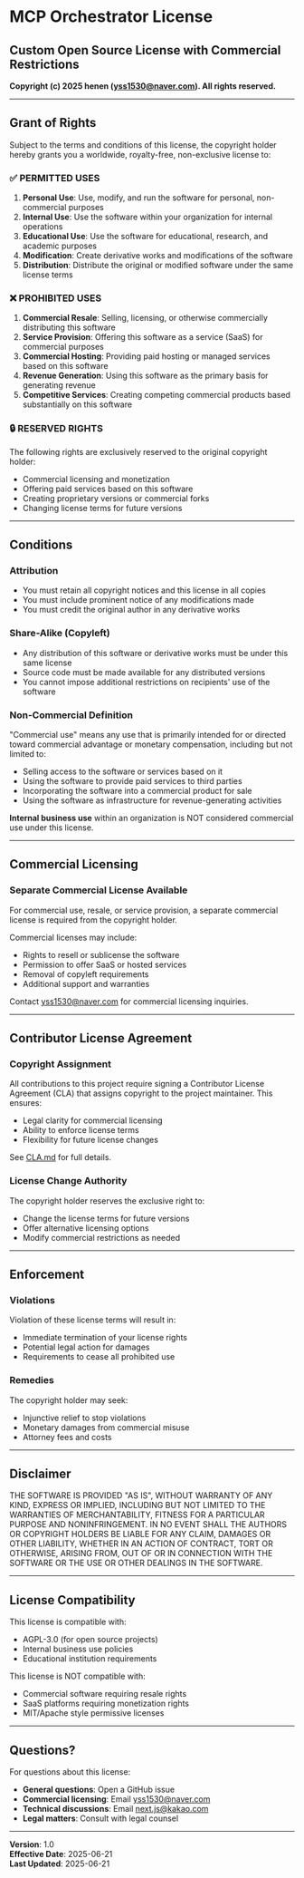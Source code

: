 # MCP Orchestrator License

## Custom Open Source License with Commercial Restrictions

**Copyright (c) 2025 henen (yss1530@naver.com). All rights reserved.**

---

## Grant of Rights

Subject to the terms and conditions of this license, the copyright holder hereby grants you a worldwide, royalty-free, non-exclusive license to:

### ✅ **PERMITTED USES**
1. **Personal Use**: Use, modify, and run the software for personal, non-commercial purposes
2. **Internal Use**: Use the software within your organization for internal operations
3. **Educational Use**: Use the software for educational, research, and academic purposes
4. **Modification**: Create derivative works and modifications of the software
5. **Distribution**: Distribute the original or modified software under the same license terms

### ❌ **PROHIBITED USES**
1. **Commercial Resale**: Selling, licensing, or otherwise commercially distributing this software
2. **Service Provision**: Offering this software as a service (SaaS) for commercial purposes
3. **Commercial Hosting**: Providing paid hosting or managed services based on this software
4. **Revenue Generation**: Using this software as the primary basis for generating revenue
5. **Competitive Services**: Creating competing commercial products based substantially on this software

### 🔒 **RESERVED RIGHTS**
The following rights are exclusively reserved to the original copyright holder:
- Commercial licensing and monetization
- Offering paid services based on this software
- Creating proprietary versions or commercial forks
- Changing license terms for future versions

---

## Conditions

### Attribution
- You must retain all copyright notices and this license in all copies
- You must include prominent notice of any modifications made
- You must credit the original author in any derivative works

### Share-Alike (Copyleft)
- Any distribution of this software or derivative works must be under this same license
- Source code must be made available for any distributed versions
- You cannot impose additional restrictions on recipients' use of the software

### Non-Commercial Definition
"Commercial use" means any use that is primarily intended for or directed toward commercial advantage or monetary compensation, including but not limited to:
- Selling access to the software or services based on it
- Using the software to provide paid services to third parties
- Incorporating the software into a commercial product for sale
- Using the software as infrastructure for revenue-generating activities

**Internal business use** within an organization is NOT considered commercial use under this license.

---

## Commercial Licensing

### Separate Commercial License Available
For commercial use, resale, or service provision, a separate commercial license is required from the copyright holder.

Commercial licenses may include:
- Rights to resell or sublicense the software
- Permission to offer SaaS or hosted services
- Removal of copyleft requirements
- Additional support and warranties

Contact yss1530@naver.com for commercial licensing inquiries.

---

## Contributor License Agreement

### Copyright Assignment
All contributions to this project require signing a Contributor License Agreement (CLA) that assigns copyright to the project maintainer. This ensures:
- Legal clarity for commercial licensing
- Ability to enforce license terms
- Flexibility for future license changes

See [CLA.md](./CLA.md) for full details.

### License Change Authority
The copyright holder reserves the exclusive right to:
- Change the license terms for future versions
- Offer alternative licensing options
- Modify commercial restrictions as needed

---

## Enforcement

### Violations
Violation of these license terms will result in:
- Immediate termination of your license rights
- Potential legal action for damages
- Requirements to cease all prohibited use

### Remedies
The copyright holder may seek:
- Injunctive relief to stop violations
- Monetary damages from commercial misuse
- Attorney fees and costs

---

## Disclaimer

THE SOFTWARE IS PROVIDED "AS IS", WITHOUT WARRANTY OF ANY KIND, EXPRESS OR IMPLIED, INCLUDING BUT NOT LIMITED TO THE WARRANTIES OF MERCHANTABILITY, FITNESS FOR A PARTICULAR PURPOSE AND NONINFRINGEMENT. IN NO EVENT SHALL THE AUTHORS OR COPYRIGHT HOLDERS BE LIABLE FOR ANY CLAIM, DAMAGES OR OTHER LIABILITY, WHETHER IN AN ACTION OF CONTRACT, TORT OR OTHERWISE, ARISING FROM, OUT OF OR IN CONNECTION WITH THE SOFTWARE OR THE USE OR OTHER DEALINGS IN THE SOFTWARE.

---

## License Compatibility

This license is compatible with:
- AGPL-3.0 (for open source projects)
- Internal business use policies
- Educational institution requirements

This license is NOT compatible with:
- Commercial software requiring resale rights
- SaaS platforms requiring monetization rights
- MIT/Apache style permissive licenses

---

## Questions?

For questions about this license:
- **General questions**: Open a GitHub issue
- **Commercial licensing**: Email yss1530@naver.com
- **Technical discussions**: Email next.js@kakao.com
- **Legal matters**: Consult with legal counsel

---

**Version**: 1.0  
**Effective Date**: 2025-06-21  
**Last Updated**: 2025-06-21